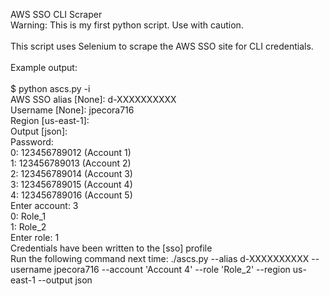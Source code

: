 AWS SSO CLI Scraper<br>
Warning: This is my first python script. Use with caution.<br>
<br>
This script uses Selenium to scrape the AWS SSO site for CLI credentials.<br>
<br>
Example output:<br>
<br>
$ python ascs.py -i<br>
AWS SSO alias [None]: d-XXXXXXXXXX<br>
Username [None]: jpecora716<br>
Region [us-east-1]:<br>
Output [json]:<br>
Password:<br>
0: 123456789012 (Account 1)<br>
1: 123456789013 (Account 2)<br>
2: 123456789014 (Account 3)<br>
3: 123456789015 (Account 4)<br>
4: 123456789016 (Account 5)<br>
Enter account: 3<br>
0: Role_1<br>
1: Role_2<br>
Enter role: 1<br>
Credentials have been written to the [sso] profile<br>
Run the following command next time: ./ascs.py --alias d-XXXXXXXXXX --username jpecora716 --account 'Account 4' --role 'Role_2' --region us-east-1 --output json<br>
